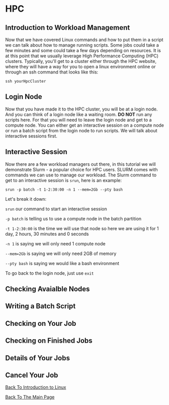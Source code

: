 # HPC

## Introduction to Workload Management
Now that we have covered Linux commands and how to put them in a script we can talk about how to manage running scripts. Some jobs could take a few minutes and some could take a few days depending on resources. It is at this point that we usually leverage High Performance Computing (HPC) clusters. Typically, you'll get to a cluster either through the HPC website, where they will have a way for you to open a linux environment online or through an ssh command that looks like this:

```ssh yourHpcCluster```

## Login Node

Now that you have made it to the HPC cluster, you will be at a login node. And you can think of a login node like a waiting room. **DO NOT** run any scripts here. For that you will need to leave the login node and get to a compute node. You can either get an interactive session on a compute node or run a batch script from the login node to run scripts. We will talk about interactive sessions first.

## Interactive Session

Now there are a few workload managers out there, in this tutorial we will demonstrate Slurm - a popular choice for HPC users. SLURM comes with commands we can use to manage our workload. The Slurm command to get to an interactive session is ```srun```, here is an example:

```srun -p batch -t 1-2:30:00 -n 1 --mem=2Gb --pty bash```

Let's break it down:

```srun``` our command to start an interactive session

```-p batch``` is telling us to use a compute node in the batch partition

```-t 1-2:30:00``` is the time we will use that node so here we are using it for 1 day, 2 hours, 30 minutes and 0 seconds

```-n 1``` is saying we will only need 1 compute node

```--mem=2Gb``` is saying we will only need 2GB of memory

```--pty bash``` is saying we would like a bash environment

To go back to the login node, just use ```exit```

## Checking Avaialble Nodes

## Writing a Batch Script

## Checking on Your Job

## Checking on Finished Jobs

## Details of Your Jobs

## Cancel Your Job


[Back To Introduction to Linux](../IntroToLinux.md)

[Back To The Main Page](../../index.md)
